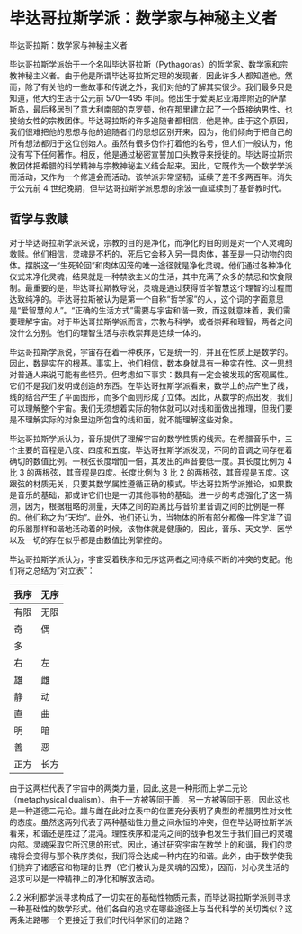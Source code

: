 # 毕达哥拉斯学派：数学家与神秘主义者

毕达哥拉斯：数学家与神秘主义者

毕达哥拉斯学派始于一个名叫毕达哥拉斯（Pythagoras）的哲学家、数学家和宗教神秘主义者。由于他是所谓毕达哥拉斯定理的发现者，因此许多人都知道他。然而，除了有关他的一些故事和传说之外，我们对他的了解其实很少。我们最多只是知道，他大约生活于公元前 570—495 年间。他出生于爱奥尼亚海岸附近的萨摩斯岛，最后移居到了意大利南部的克罗顿，他在那里建立起了一个既接纳男性、也接纳女性的宗教团体。毕达哥拉斯的许多追随者都相信，他是神。由于这个原因，我们很难把他的思想与他的追随者们的思想区别开来，因为，他们倾向于把自己的所有想法都归于这位创始人。虽然有很多伪作打着他的名号，但人们一般认为，他没有写下任何著作。相反，他是通过秘密宣誓加口头教导来授徒的。毕达哥拉斯宗教团体把希腊的科学精神与宗教神秘主义结合起来。因此，它既作为一个数学学派而活动，又作为一个修道会而活动。该学派非常坚韧，延续了差不多两百年。消失于公元前 4 世纪晚期，但毕达哥拉斯学派思想的余波一直延续到了基督教时代。

## 哲学与救赎

对于毕达哥拉斯学派来说，宗教的目的是净化，而净化的目的则是对一个人灵魂的救赎。他们相信，灵魂是不朽的，死后它会移入另一具肉体，甚至是一只动物的肉体。摆脱这一“生死轮回”和肉体囚笼的唯一途径就是净化灵魂。他们通过各种净化仪式来净化灵魂，结果就是一种禁欲主义的生活，其中充满了众多的禁忌和饮食限制。最重要的是，毕达哥拉斯教导说，灵魂是通过获得哲学智慧这个理智的过程而达致纯净的。毕达哥拉斯被认为是第一个自称“哲学家”的人，这个词的字面意思是“爱智慧的人”。“正确的生活方式”需要与宇宙和谐一致，而这就意味着，我们需要理解宇宙。对于毕达哥拉斯学派而言，宗教与科学，或者崇拜和理智，两者之间没什么分别。他们的理智生活与宗教崇拜是连续一体的。

毕达哥拉斯学派说，宇宙存在着一种秩序，它是统一的，并且在性质上是数学的。因此，数是实在的根基。事实上，他们相信，数本身就具有一种实在性。这一思想对普通人来说可能有些怪异。但考虑如下事实：数具有一定会被发现的客观属性。它们不是我们发明或创造的东西。在毕达哥拉斯学派看来，数学上的点产生了线，线的结合产生了平面图形，而多个面则形成了立体。因此，从数学的点出发，我们可以理解整个宇宙。我们无须想着实际的物体就可以对线和面做出推理，但我们要是不理解实际的对象里边所包含的线和面，就不能理解这些对象。

毕达哥拉斯学派认为，音乐提供了理解宇宙的数学性质的线索。在希腊音乐中，三个主要的音程是八度、四度和五度。毕达哥拉斯学派发现，不同的音调之间存在着确切的数值比例。一根弦长度增加一倍，其发出的声音要低一度。其长度比例为 4 比 3 的两根弦，其音程是四度。长度比例为 3 比 2 的两根弦，其音程是五度。这跟弦的材质无关，只要其数学属性遵循正确的模式。毕达哥拉斯学派推论，如果数是音乐的基础，那或许它们也是一切其他事物的基础。进一步的考虑强化了这一猜测，因为，根据粗略的测量，天体之间的距离比与音阶里音调之间的比例是一样的。他们称之为“天均”。此外，他们还认为，当物体的所有部分都像一件定准了调的乐器那样和谐地活动着的时候，该物体就是健康的。因此，音乐、天文学、医学以及一切的存在似乎都是由数值比例掌控的。

毕达哥拉斯学派认为，宇宙受着秩序和无序这两者之间持续不断的冲突的支配。他们将之总结为“对立表”：

| 我序 | 无序 |
| ---- | ---- |
| 有限 | 无限 |
| 奇   | 偶   |
| 多   |      |
| 右   | 左   |
| 雄   | 雌   |
| 静   | 动   |
| 直   | 曲   |
| 明   | 暗   |
| 善   | 恶   |
| 正方 | 长方 |

由于这两栏代表了宇宙中的两类力量，因此,这是一种形而上学二元论（metaphysical dualism）。由于一方被等同于善，另一方被等同于恶，因此这也是一种道德二元论。雄与雌在此对立表中的位置充分表明了典型的希腊男性对女性的态度。虽然这两列代表了两种基础性力量之间永恒的冲突，但在毕达哥拉斯学派看来，和谐还是胜过了混沌。理性秩序和混沌之间的战争也发生于我们自己的灵魂内部。灵魂采取它所沉思的形式。因此，通过研究宇宙在数学上的和谐，我们的灵魂将会变得与那个秩序类似，我们将会达成一种内在的和谐。此外，由于数学使我们抛弃了诸感官和物理的世界（它们被认为是灵魂的囚笼），因而，对心灵生活的追求可以是一种精神上的净化和解放活动。

2.2 米利都学派寻求构成了一切实在的基础性物质元素，而毕达哥拉斯学派则寻求一种基础性的数学形式。他们各自的追求在哪些途径上与当代科学的关切类似？这两条进路哪一个更接近于我们时代科学家们的进路？
